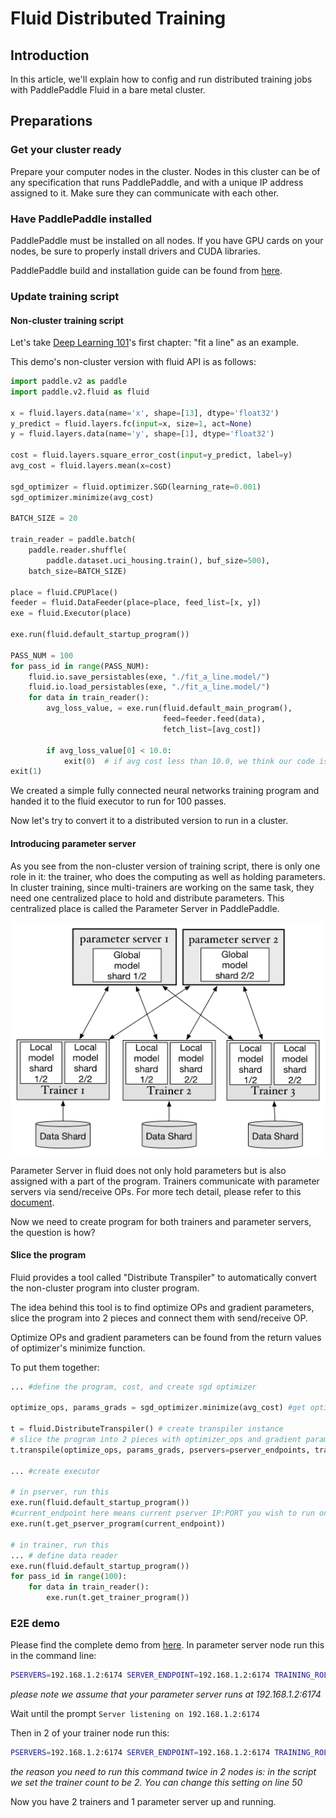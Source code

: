 # Fluid Distributed Training

## Introduction

In this article, we'll explain how to config and run distributed training jobs with PaddlePaddle Fluid in a bare metal cluster.

## Preparations

### Get your cluster ready

Prepare your computer nodes in the cluster. Nodes in this cluster can be of any specification that runs PaddlePaddle, and with a unique IP address assigned to it. Make sure they can communicate with each other.

### Have PaddlePaddle installed

PaddlePaddle must be installed on all nodes. If you have GPU cards on your nodes, be sure to properly install drivers and CUDA libraries.

PaddlePaddle build and installation guide can be found from [here](http://www.paddlepaddle.org/docs/develop/documentation/en/getstarted/build_and_install/index_en.html).

### Update training script

#### Non-cluster training script

Let's take [Deep Learning 101](http://www.paddlepaddle.org/docs/develop/book/01.fit_a_line/index.html)'s first chapter: "fit a line" as an example.

This demo's non-cluster version with fluid API is as follows:

``` python
import paddle.v2 as paddle
import paddle.v2.fluid as fluid

x = fluid.layers.data(name='x', shape=[13], dtype='float32')
y_predict = fluid.layers.fc(input=x, size=1, act=None)
y = fluid.layers.data(name='y', shape=[1], dtype='float32')

cost = fluid.layers.square_error_cost(input=y_predict, label=y)
avg_cost = fluid.layers.mean(x=cost)

sgd_optimizer = fluid.optimizer.SGD(learning_rate=0.001)
sgd_optimizer.minimize(avg_cost)

BATCH_SIZE = 20

train_reader = paddle.batch(
    paddle.reader.shuffle(
        paddle.dataset.uci_housing.train(), buf_size=500),
    batch_size=BATCH_SIZE)

place = fluid.CPUPlace()
feeder = fluid.DataFeeder(place=place, feed_list=[x, y])
exe = fluid.Executor(place)

exe.run(fluid.default_startup_program())

PASS_NUM = 100
for pass_id in range(PASS_NUM):
    fluid.io.save_persistables(exe, "./fit_a_line.model/")
    fluid.io.load_persistables(exe, "./fit_a_line.model/")
    for data in train_reader():
        avg_loss_value, = exe.run(fluid.default_main_program(),
                                  feed=feeder.feed(data),
                                  fetch_list=[avg_cost])

        if avg_loss_value[0] < 10.0:
            exit(0)  # if avg cost less than 10.0, we think our code is good.
exit(1)
```

We created a simple fully connected neural networks training program and handed it to the fluid executor to run for 100 passes.

Now let's try to convert it to a distributed version to run in a cluster.

#### Introducing parameter server

As you see from the non-cluster version of training script, there is only one role in it: the trainer, who does the computing as well as holding parameters. In cluster training, since multi-trainers are working on the same task, they need one centralized place to hold and distribute parameters. This centralized place is called the Parameter Server in PaddlePaddle.

![parameter server architect](src/trainer.png)

Parameter Server in fluid does not only hold parameters but is also assigned with a part of the program. Trainers communicate with parameter servers via send/receive OPs. For more tech detail, please refer to this [document](https://github.com/PaddlePaddle/Paddle/blob/develop/doc/design/dist_refactor/distributed_architecture.md).

Now we need to create program for both trainers and parameter servers, the question is how?

#### Slice the program

Fluid provides a tool called "Distribute Transpiler" to automatically convert the non-cluster program into cluster program.

The idea behind this tool is to find optimize OPs and gradient parameters, slice the program into 2 pieces and connect them with send/receive OP.

Optimize OPs and gradient parameters can be found from the return values of optimizer's minimize function.

To put them together:

``` python
... #define the program, cost, and create sgd optimizer

optimize_ops, params_grads = sgd_optimizer.minimize(avg_cost) #get optimize OPs and gradient parameters

t = fluid.DistributeTranspiler() # create transpiler instance
# slice the program into 2 pieces with optimizer_ops and gradient parameters list, as well as pserver_endpoints, which is a comma separated list of [IP:PORT] and number of trainers
t.transpile(optimize_ops, params_grads, pservers=pserver_endpoints, trainers=2) 

... #create executor

# in pserver, run this
exe.run(fluid.default_startup_program())
#current_endpoint here means current pserver IP:PORT you wish to run on
exe.run(t.get_pserver_program(current_endpoint))

# in trainer, run this
... # define data reader
exe.run(fluid.default_startup_program())
for pass_id in range(100):
    for data in train_reader():
        exe.run(t.get_trainer_program())


```

### E2E demo

Please find the complete demo from [here](https://github.com/PaddlePaddle/Paddle/blob/develop/python/paddle/v2/fluid/tests/book_distribute/notest_dist_fit_a_line.py). In parameter server node run this in the command line:

``` bash
PSERVERS=192.168.1.2:6174 SERVER_ENDPOINT=192.168.1.2:6174 TRAINING_ROLE=PSERVER python notest_dist_fit_a_line.py
```

*please note we assume that your parameter server runs at 192.168.1.2:6174*

Wait until the prompt `Server listening on 192.168.1.2:6174`

Then in 2 of your trainer node run this:

``` bash
PSERVERS=192.168.1.2:6174 SERVER_ENDPOINT=192.168.1.2:6174 TRAINING_ROLE=TRAINER python notest_dist_fit_a_line.py
```

*the reason you need to run this command twice in 2 nodes is: in the script we set the trainer count to be 2. You can change this setting on line 50*

Now you have 2 trainers and 1 parameter server up and running.
